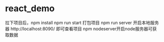 # react_demo
拉下项目后，npm install
npm run start 打包项目
npm run server 开启本地服务器 http://localhost:8090/ 即可查看项目
npm nodeserver开启node服务器可获取数据
